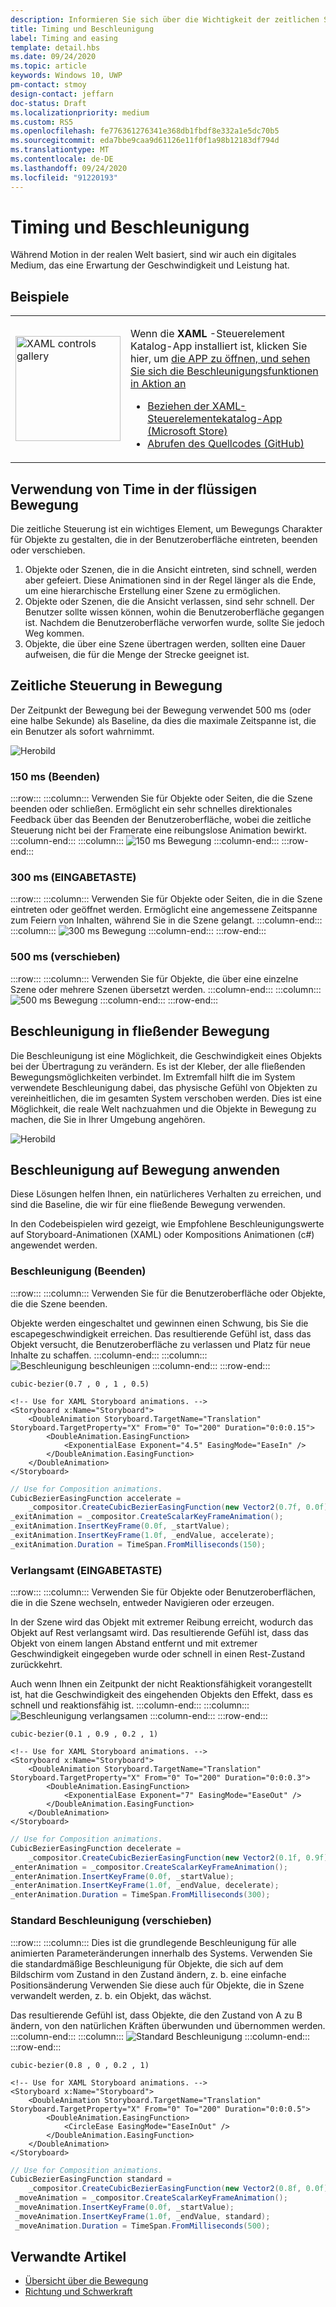 ```yaml
---
description: Informieren Sie sich über die Wichtigkeit der zeitlichen Steuerung und Beschleunigung bei der Bewegung von Bewegungs Charakter für Objekte, die in der Benutzeroberfläche eintreten, beenden oder verschieben.
title: Timing und Beschleunigung
label: Timing and easing
template: detail.hbs
ms.date: 09/24/2020
ms.topic: article
keywords: Windows 10, UWP
pm-contact: stmoy
design-contact: jeffarn
doc-status: Draft
ms.localizationpriority: medium
ms.custom: RS5
ms.openlocfilehash: fe776361276341e368db1fbdf8e332a1e5dc70b5
ms.sourcegitcommit: eda7bbe9caa9d61126e11f0f1a98b12183df794d
ms.translationtype: MT
ms.contentlocale: de-DE
ms.lasthandoff: 09/24/2020
ms.locfileid: "91220193"
---
```

# <a name="timing-and-easing"></a>Timing und Beschleunigung

Während Motion in der realen Welt basiert, sind wir auch ein digitales Medium, das eine Erwartung der Geschwindigkeit und Leistung hat.

## <a name="examples"></a>Beispiele

<table>
<tr>
<td><img src="images/xaml-controls-gallery-app-icon.png" alt="XAML controls gallery" width="168"></img></td>
<td>
    <p>Wenn die <strong style="font-weight: semi-bold">XAML</strong> -Steuerelement Katalog-App installiert ist, klicken Sie hier, um <a href="xamlcontrolsgallery:/item/EasingFunction">die APP zu öffnen, und sehen Sie sich die Beschleunigungsfunktionen in Aktion an</a></p>
    <ul>
    <li><a href="https://www.microsoft.com/store/productId/9MSVH128X2ZT">Beziehen der XAML-Steuerelementekatalog-App (Microsoft Store)</a></li>
    <li><a href="https://github.com/Microsoft/Xaml-Controls-Gallery">Abrufen des Quellcodes (GitHub)</a></li>
    </ul>
</td>
</tr>
</table>

## <a name="how-fluent-motion-uses-time"></a>Verwendung von Time in der flüssigen Bewegung

Die zeitliche Steuerung ist ein wichtiges Element, um Bewegungs Charakter für Objekte zu gestalten, die in der Benutzeroberfläche eintreten, beenden oder verschieben.

1. Objekte oder Szenen, die in die Ansicht eintreten, sind schnell, werden aber gefeiert. Diese Animationen sind in der Regel länger als die Ende, um eine hierarchische Erstellung einer Szene zu ermöglichen.
1. Objekte oder Szenen, die die Ansicht verlassen, sind sehr schnell. Der Benutzer sollte wissen können, wohin die Benutzeroberfläche gegangen ist. Nachdem die Benutzeroberfläche verworfen wurde, sollte Sie jedoch Weg kommen.
1. Objekte, die über eine Szene übertragen werden, sollten eine Dauer aufweisen, die für die Menge der Strecke geeignet ist.

## <a name="timing-in-fluent-motion"></a>Zeitliche Steuerung in Bewegung

Der Zeitpunkt der Bewegung bei der Bewegung verwendet 500 ms (oder eine halbe Sekunde) als Baseline, da dies die maximale Zeitspanne ist, die ein Benutzer als sofort wahrnimmt.

![Herobild](images/time.gif)

### <a name="150ms-exit"></a>**150 ms** (Beenden)

:::row:::
    :::column:::
Verwenden Sie für Objekte oder Seiten, die die Szene beenden oder schließen.
Ermöglicht ein sehr schnelles direktionales Feedback über das Beenden der Benutzeroberfläche, wobei die zeitliche Steuerung nicht bei der Framerate eine reibungslose Animation bewirkt.
    :::column-end:::
    :::column:::
        ![150 ms Bewegung](images/150msAlt.gif)
    :::column-end:::
:::row-end:::

### <a name="300ms-enter"></a>**300 ms** (EINGABETASTE)

:::row:::
    :::column:::
Verwenden Sie für Objekte oder Seiten, die in die Szene eintreten oder geöffnet werden.
Ermöglicht eine angemessene Zeitspanne zum Feiern von Inhalten, während Sie in die Szene gelangt.
    :::column-end:::
    :::column:::
        ![300 ms Bewegung](images/300ms.gif)
    :::column-end:::
:::row-end:::

### <a name="500ms-move"></a>**500 ms** (verschieben)

:::row:::
    :::column:::
Verwenden Sie für Objekte, die über eine einzelne Szene oder mehrere Szenen übersetzt werden. 
    :::column-end:::
    :::column:::
        ![500 ms Bewegung](images/500ms.gif)
    :::column-end:::
:::row-end:::

## <a name="easing-in-fluent-motion"></a>Beschleunigung in fließender Bewegung

Die Beschleunigung ist eine Möglichkeit, die Geschwindigkeit eines Objekts bei der Übertragung zu verändern. Es ist der Kleber, der alle fließenden Bewegungsmöglichkeiten verbindet. Im Extremfall hilft die im System verwendete Beschleunigung dabei, das physische Gefühl von Objekten zu vereinheitlichen, die im gesamten System verschoben werden. Dies ist eine Möglichkeit, die reale Welt nachzuahmen und die Objekte in Bewegung zu machen, die Sie in Ihrer Umgebung angehören.

![Herobild](images/easing.gif)

## <a name="apply-easing-to-motion"></a>Beschleunigung auf Bewegung anwenden

Diese Lösungen helfen Ihnen, ein natürlicheres Verhalten zu erreichen, und sind die Baseline, die wir für eine fließende Bewegung verwenden.

In den Codebeispielen wird gezeigt, wie Empfohlene Beschleunigungswerte auf Storyboard-Animationen (XAML) oder Kompositions Animationen (c#) angewendet werden.

### <a name="accelerate-exit"></a>**Beschleunigung** (Beenden)

:::row:::
    :::column:::
Verwenden Sie für die Benutzeroberfläche oder Objekte, die die Szene beenden.

Objekte werden eingeschaltet und gewinnen einen Schwung, bis Sie die escapegeschwindigkeit erreichen.
Das resultierende Gefühl ist, dass das Objekt versucht, die Benutzeroberfläche zu verlassen und Platz für neue Inhalte zu schaffen.
    :::column-end:::
    :::column:::
        ![Beschleunigung beschleunigen](images/accelEase.gif)
    :::column-end:::
:::row-end:::

```
cubic-bezier(0.7 , 0 , 1 , 0.5)
```

```xaml
<!-- Use for XAML Storyboard animations. -->
<Storyboard x:Name="Storyboard">
    <DoubleAnimation Storyboard.TargetName="Translation" Storyboard.TargetProperty="X" From="0" To="200" Duration="0:0:0.15">
        <DoubleAnimation.EasingFunction>
            <ExponentialEase Exponent="4.5" EasingMode="EaseIn" />
        </DoubleAnimation.EasingFunction>
    </DoubleAnimation>
</Storyboard>
```

```csharp
// Use for Composition animations.
CubicBezierEasingFunction accelerate =
    _compositor.CreateCubicBezierEasingFunction(new Vector2(0.7f, 0.0f), new Vector2(1.0f, 0.5f));
_exitAnimation = _compositor.CreateScalarKeyFrameAnimation();
_exitAnimation.InsertKeyFrame(0.0f, _startValue);
_exitAnimation.InsertKeyFrame(1.0f, _endValue, accelerate);
_exitAnimation.Duration = TimeSpan.FromMilliseconds(150);
```

### <a name="decelerate-enter"></a>**Verlangsamt** (EINGABETASTE)

:::row:::
    :::column:::
Verwenden Sie für Objekte oder Benutzeroberflächen, die in die Szene wechseln, entweder Navigieren oder erzeugen.

In der Szene wird das Objekt mit extremer Reibung erreicht, wodurch das Objekt auf Rest verlangsamt wird.
Das resultierende Gefühl ist, dass das Objekt von einem langen Abstand entfernt und mit extremer Geschwindigkeit eingegeben wurde oder schnell in einen Rest-Zustand zurückkehrt.

Auch wenn Ihnen ein Zeitpunkt der nicht Reaktionsfähigkeit vorangestellt ist, hat die Geschwindigkeit des eingehenden Objekts den Effekt, dass es schnell und reaktionsfähig ist.
    :::column-end:::
    :::column:::
        ![Beschleunigung verlangsamen](images/decelEase.gif)
    :::column-end:::
:::row-end:::

```
cubic-bezier(0.1 , 0.9 , 0.2 , 1)
```

```xaml
<!-- Use for XAML Storyboard animations. -->
<Storyboard x:Name="Storyboard">
    <DoubleAnimation Storyboard.TargetName="Translation" Storyboard.TargetProperty="X" From="0" To="200" Duration="0:0:0.3">
        <DoubleAnimation.EasingFunction>
            <ExponentialEase Exponent="7" EasingMode="EaseOut" />
        </DoubleAnimation.EasingFunction>
    </DoubleAnimation>
</Storyboard>
```

```csharp
// Use for Composition animations.
CubicBezierEasingFunction decelerate =
    _compositor.CreateCubicBezierEasingFunction(new Vector2(0.1f, 0.9f), new Vector2(0.2f, 1.0f));
_enterAnimation = _compositor.CreateScalarKeyFrameAnimation();
_enterAnimation.InsertKeyFrame(0.0f, _startValue);
_enterAnimation.InsertKeyFrame(1.0f, _endValue, decelerate);
_enterAnimation.Duration = TimeSpan.FromMilliseconds(300);
```

### <a name="standard-easing-move"></a>**Standard** Beschleunigung (verschieben)

:::row:::
    :::column:::
Dies ist die grundlegende Beschleunigung für alle animierten Parameteränderungen innerhalb des Systems.
Verwenden Sie die standardmäßige Beschleunigung für Objekte, die sich auf dem Bildschirm vom Zustand in den Zustand ändern, z. b. eine einfache Positionsänderung Verwenden Sie diese auch für Objekte, die in Szene verwandelt werden, z. b. ein Objekt, das wächst.

Das resultierende Gefühl ist, dass Objekte, die den Zustand von A zu B ändern, von den natürlichen Kräften überwunden und übernommen werden.
    :::column-end:::
    :::column:::
        ![Standard Beschleunigung](images/standardEase.gif)
    :::column-end:::
:::row-end:::

```
cubic-bezier(0.8 , 0 , 0.2 , 1)
```

```xaml
<!-- Use for XAML Storyboard animations. -->
<Storyboard x:Name="Storyboard">
    <DoubleAnimation Storyboard.TargetName="Translation" Storyboard.TargetProperty="X" From="0" To="200" Duration="0:0:0.5">
        <DoubleAnimation.EasingFunction>
            <CircleEase EasingMode="EaseInOut" />
        </DoubleAnimation.EasingFunction>
    </DoubleAnimation>
</Storyboard>
```

```csharp
// Use for Composition animations.
CubicBezierEasingFunction standard =
    _compositor.CreateCubicBezierEasingFunction(new Vector2(0.8f, 0.0f), new Vector2(0.2f, 1.0f));
 _moveAnimation = _compositor.CreateScalarKeyFrameAnimation();
 _moveAnimation.InsertKeyFrame(0.0f, _startValue);
 _moveAnimation.InsertKeyFrame(1.0f, _endValue, standard);
 _moveAnimation.Duration = TimeSpan.FromMilliseconds(500);
```

## <a name="related-articles"></a>Verwandte Artikel

- [Übersicht über die Bewegung](index.md)
- [Richtung und Schwerkraft](directionality-and-gravity.md)
